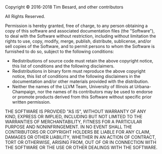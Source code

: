 Copyright &copy; 2016-2018 Tim Besard, and other contributors

All Rights Reserved.

Permission is hereby granted, free of charge, to any person obtaining a copy of this
software and associated documentation files (the "Software"), to deal with the Software
without restriction, including without limitation the rights to use, copy, modify, merge,
publish, distribute, sublicense, and/or sell copies of the Software, and to permit persons
to whom the Software is furnished to do so, subject to the following conditions:

* Redistributions of source code must retain the above copyright notice, this list of
  conditions and the following disclaimers.
* Redistributions in binary form must reproduce the above copyright notice, this list of
  conditions and the following disclaimers in the documentation and/or other materials
  provided with the distribution.
* Neither the names of the LLVM Team, University of Illinois at Urbana-Champaign, nor the
  names of its contributors may be used to endorse or promote products derived from this
  Software without specific prior written permission.

THE SOFTWARE IS PROVIDED "AS IS", WITHOUT WARRANTY OF ANY KIND, EXPRESS OR IMPLIED,
INCLUDING BUT NOT LIMITED TO THE WARRANTIES OF MERCHANTABILITY, FITNESS FOR A PARTICULAR
PURPOSE AND NONINFRINGEMENT. IN NO EVENT SHALL THE CONTRIBUTORS OR COPYRIGHT HOLDERS BE
LIABLE FOR ANY CLAIM, DAMAGES OR OTHER LIABILITY, WHETHER IN AN ACTION OF CONTRACT, TORT OR
OTHERWISE, ARISING FROM, OUT OF OR IN CONNECTION WITH THE SOFTWARE OR THE USE OR OTHER
DEALINGS WITH THE SOFTWARE.
